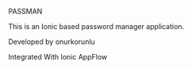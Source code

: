 PASSMAN

This is an Ionic based password manager application.

Developed by onurkorunlu

Integrated With Ionic AppFlow